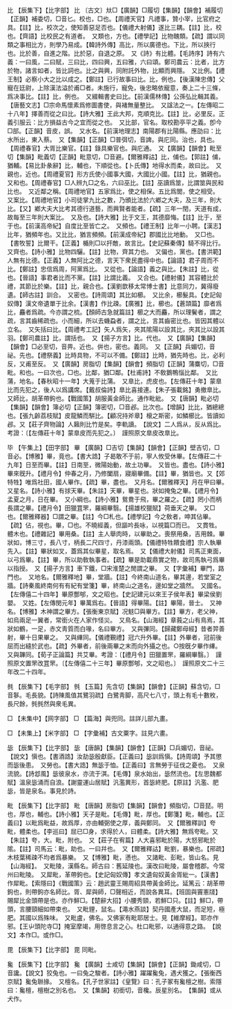 <!-- { "loadSidebar": true } -->
比	【辰集下】【比字部】	比	〔古文〕夶□【廣韻】□履切【集韻】【韻會】補履切【正韻】補委切，□音匕。校也，□也。【周禮天官】凡禮事，贊小宰，比官府之具。【註】比，校次之，使知善惡足否也。【儀禮大射儀】遂比三耦。【註】比，校也。【齊語】比校民之有道者。　又類也，方也。【禮學記】比物醜類。【疏】謂以同類之事相比方，則學乃易成。【韓詩外傳】高比，所以廣德也。下比，所以挾行也。比於善，自進之階。比於惡，自退之原。　又《詩》有比體。【毛詩序】詩有六義：一曰風，二曰賦，三曰比，四曰興，五曰雅，六曰頌。鄭司農云：比者，比方於物，諸言如者，皆比詞也。比之與興，同附託外物，比顯而興隱。　又比例。【禮王制】必察小大之比以成之。【鄭註】已行故事曰比。比，例也。【後漢陳忠傳】父寵在廷尉，上除漢法溢於甫□者。未施行，寵免，後忠略依寵意，奏上二十三條，爲决事比。【註】比，例也。　又綴輯書史曰比。【前漢儒林傳】公孫弘比輯其義。【唐藝文志】□宗命馬懷素爲修圖書使，與褚無量整比。　又諡法之一。【左傳昭二十八年】擇善而從之曰比。【詩大雅】王此大邦，克順克比。【註】比，必里反。正義引服云：比方損益古今之宜而從之也。　又比部，官名。取校勘亭平之義。卽今□部。【正韻】音皮，誤。　又水名。【前漢地理志】南陽郡有比陽縣。應劭曰：比水所出，東入蔡。　又【集韻】【正韻】□普弭切，音諀。與庀同。治也，具也。【周禮春官】大胥比樂官。【註】錄具樂官也。與庀通。　又【廣韻】【韻會】毗至切【集韻】毗義切【正韻】毗意切，□音避。【爾雅釋詁】比，俌也。【郭註】俌，猶輔。【易比卦彖辭】比，輔也，下順從也。【卜氏傳】地得水而柔，故曰比。　又親也，近也。【周禮夏官】形方氏使小國事大國，大國比小國。【註】比，猶親也。　又和也。【周禮春官】□人辨九□之名，六曰巫比。【註】巫讀爲筮，比謂筮與民和比也。　又近鄰之稱。【周禮地官】五家爲比，使之相保。五比爲閭，使之相受。　又案比。【周禮地官】小司徒掌九比之數，乃頒比法於六鄕之大夫，及三年，則大比。【又】鄕大夫大比考其德行道藝，而興賢者能者。【疏】三年一閏，天道有成，故每至三年則大案比。　又及也。【詩大雅】比于文王，其德靡悔。【註】比于，至于也。【前漢高帝紀】自度比至皆亡之。　又頻也。【禮王制】比年一小聘。【漢志】比年，猶頻年也。又比比，猶言頻頻。【前漢成帝紀】郡國比比地動。　又□也。【書牧誓】比爾干。【正義】楯則□以扞敵，故言比。【史記蘇秦傳】騎不得比行。　又齊也。【詩小雅】比物四驪。【註】比物，齊其力也。　又偏也，黨也。【書洪範】人無有比德。【正義】人無阿比之德，言天下衆民盡得中也。【論語】君子周而不比。【鄭註】忠信爲周，阿黨爲比。　又從也。【論語】義之與比。【朱註】比，從也。【晉語】事君者比而不黨。【註】比謂比義。　又合也。【禮射儀】其容體比於禮，其節比於樂。【註】比，親合也。【漢劉歆移太常博士書】比意同力，冀得廢遺。【師古註】訓合。　又密也。【詩周頌】其比如櫛。　又比余，櫛髮具。【史記匈奴傳】漢文帝遺單于比余。【漢書】作比疎。【廣雅】比，櫛也。【蒼頡篇】靡者爲比，麤者爲疏。今亦謂之梳。【顏師古急就篇註】櫛之大而麤，所以理鬢者，謂之疏，言其齒稀疏也。小而細，所以去蟣蝨者，謂之比，言其齒密比也。皆因其體以立名。　又矢括曰比。【周禮考工記】矢人爲矢，夾其隂陽以設其比，夾其比以設其羽。【鄭司農註】比，謂括也。　又【揚子方言】比。代也。　又【廣韻】【集韻】【韻會】□必至切，音畀。近也。倂也，密也。義同。　又【正韻】兵媚切，音祕。先也。【禮祭義】比時具物，不可以不備。【鄭註】比時，猶先時也。比，必利反，又甫至反。　又【廣韻】房脂切【集韻】【韻會】頻脂切【正韻】蒲麋切，□音毗。和也。一曰次也，□也。比鄰，猶□鄰。【杜甫詩】不敎鵝鴨惱比鄰。　又比蒲，地名。【春秋昭十一年】大蒐于比蒲。　又臯比，虎皮也。【左傳莊十年】蒙臯比而先犯之，後人以爲講席。【戴叔倫詩】臯比喜接連。【朱子張載銘】勇撤臯比。　又師比，胡革帶鉤也。【戰國策】胡服黃金師比。通作毗紕。　又【唐韻】毗必切【集韻】【韻會】簿必切【正韻】簿密切，□音邲。比次也。【增韻】比比，猶總總也。【張九齡荔枝賦】皮龍鱗而騈比。【顧况持斧章】榱之斯密，如鱗櫛比。皆讀如邲。又【莊子齊物論】人籟則比竹是矣。李軌讀。　【說文】二人爲从，反从爲比。考證：〔【左傳莊十年】蒙臯皮而先犯之。〕　謹照原文臯皮改臯比。 

毕	【午集上】【田字部】	畢	【廣韻】□吉切【集韻】【韻會】【正韻】壁吉切，□音必。【博雅】畢，竟也。【書大誥】子曷敢不于前，寧人攸受休畢。【左傳莊二十九年】日至而畢。【註】日南至，微陽始動，故土功畢。　又皆也。盡也。【詩小雅】畢來旣升。【禮月令】仲春之月，乃修闔扇，寢廟畢備。【註】畢，猶皆也。又【郊特牲】唯爲社田，國人畢作。【疏】畢，盡也。　又月名。【爾雅釋天】月在甲曰畢。　又星名。【詩小雅】有捄天畢。【朱註】天畢，畢星也。狀如掩兔之畢。【禮月令】孟夏之月，日在畢。　又小綱也。【詩小雅】鴛鴦于飛，畢之羅之。【疏】罔小而柄長謂之畢。【禮月令】田獵罝罘，羅綱畢翳。【揚雄校獵賦】荷垂天之畢。　又□也。【爾雅釋器】□謂之畢。【註】今□札也。【禮學記】今之敎者，呻其佔畢。【疏】佔，視也。畢，□也。不曉經義，但謳吟長咏，以視篇□而已。　又貫牲。體木也。【禮雜記】畢用桑。【註】主人舉肉時，以畢助之。喪祭用桑，吉用棘。畢狀如，博三寸，長八寸，柄長二尺四寸，丹漆兩頭。【儀禮特牲饋食禮】宗人執畢先入。【註】畢狀如叉，蓋爲其似畢星，取名焉。　又【儀禮大射儀】司馬正東面，以弓爲畢。【註】畢，所以助敎執事者。【疏】畢是助載鼎實之物，故司馬執弓爲畢以指授。　又【揚子方言】車下鐵，□宋淮楚之閒謂之畢。　又【字彙補】畢門，路門也。　又地名。【爾雅釋地】畢，堂牆。【註】今終南山道名，畢其邊，若堂室之牆。【詩秦風終南何有有紀有堂箋】畢，終南山之道名，邊如堂之牆然。　又國名。【左傳僖二十四年】畢原酆郇，文之昭也。【史記建元以來王子侯年表】畢梁侯劉嬰。　又姓。【左傳閔元年】畢萬爲右。【晉語】得畢陽。【註】畢陽，晉士。　又神名。【博雅】木神謂之畢方。【張衡東京賦】况鬾□與畢方。【註】畢方，老父神，如烏兩足一翼者，常銜火在人家作怪災。　又鳥名。【山海經】章莪之山有鳥焉，其狀如鶴，一足，赤文靑質而白喙，名曰畢方。　又與彃同。【歸藏鄭母經】昔者羿善射，畢十日果畢之。　又與縪同。【儀禮覲禮】冠六升外畢。【註】外畢者，冠前後屈而出縫於武也。【疏】外畢者，前後兩畢之末而向外攝之也。○按旣夕畢作縪。　又與韠同。【荀子正論篇】共艾畢。考證：〔【禮月令】田獵置罘，羅綱畢翳。〕　謹照原文置罘改罝罘。〔【左傳僖二十三年】畢原酆郇，文之昭也。〕　謹照原文二十三年改二十四年。 

毵	【辰集下】【毛字部】	毿	【玉篇】先含切【集韻】【韻會】【正韻】蘇含切，□音鬖。毛長貌。【詩陳風值其鷺羽疏】白鷺靑脚，高尺七八寸，頭上有毛十數枚，長尺餘，毿毿然與衆毛異。

□	【未集中】【网字部】	□	【篇海】與兜同。註詳儿部九畫。

□	【未集上】【米字部】	□	【字彙補】古文粟字。註見六畫。

毖	【辰集下】【比字部】	毖	【唐韻】【集韻】【韻會】【正韻】□兵媚切，音祕。【說文】愼也。【書酒誥】汝劼毖殷獻臣。【正義曰】毖訓爲愼。【詩周頌】予其懲而毖後患。　又勞也。【書大誥】無毖于恤。【正義曰】言無勞于征伐之憂也。　又泉流貌。【詩邶風】毖彼泉水，亦流于淇。【毛傳】泉水始出，毖然流也。【左思魏都賦】溫泉毖涌而自浪。【謝靈運山居賦】汎濫異形，首毖終肥。【原註】汎濫、肥毖，皆是泉名。事見於詩。

毗	【辰集下】【比字部】	毗	【唐韻】房脂切【集韻】【韻會】頻脂切，□音琵。明也，厚也，輔也。【詩小雅】天子是毗。【毛傳】毗，厚也。【鄭箋】毗，輔也。【正義曰】以毗爲毗益，故爲厚，亦由輔弼使之厚，義與鄭同。　又【爾雅釋訓】夸毗，體柔也。【李巡曰】屈已□身，求得於人，曰體柔。【詩大雅】無爲夸毗。又【朱註】夸，大。毗，附也。　又【莊子在宥篇】人大喜邪毗於陽，大怒邪毗於隂。【註】司馬云：毗，助也。一曰幷也。　又【爾雅釋詁】毗劉，暴樂也。【郉疏】木枝葉稀疎不均者爲暴樂。　又【博雅】毗，懣也。　又諸毗、彭毗，皆山名。見【山海經】。　又毗陵，漢縣名。師古曰：舊延陵也。漢改曰毗陵，屬會稽郡。今常州曰毗陵。　又犀毗，革帶鉤也。【史記匈奴傳】孝文遺匈奴黃金胥紕一。【漢書】作犀毗。【索隱曰】《戰國策》云：趙武靈王賜周紹具帶黃金師比。延篤云：胡革帶鉤也，則帶鉤亦名師比。胥、犀與師，□聲相近，而說各異耳。【班固與竇憲牋】賜犀比金頭帶是也。亦作鮮□。【楚辭大招】小腰秀頸，若鮮□只。【註】鮮□，帶頭，言腰頸細如帶束也。　又毗貍，鼠名。【澠水燕談】契丹國產大鼠，而足短，極肥。其國以爲殊味。　又毗盧，佛名。又佛家有毗耶居士。見【維摩經】。耶亦作邪。【王屮頭陀寺□】掩室摩竭，用啓息言之心。杜口毗邪，以通得意之路。　【說文】本作□。或作□。

毘	【辰集下】【比字部】	毘	同毗。

毚	【辰集下】【比字部】	毚	【廣韻】士咸切【集韻】【韻會】【正韻】鋤咸切，□音讒。【說文】狡兔也。一曰兔之駿者。【詩小雅】躍躍毚兔，遇犬獲之。【張衡西京賦】毚兔聮掾。　又檀名。【孔子世家註】《皇覽》曰：孔子冢有毚檀之樹。索隱曰：毚檀，檀樹之別名也。　又【集韻】初銜切，音欃。辰星別名。　【集韻】或从犬作。

